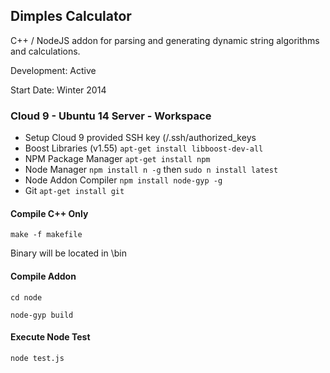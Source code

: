 ## Dimples Calculator
C++ / NodeJS addon for parsing and generating dynamic string algorithms and calculations.

Development: Active 

Start Date: Winter 2014

### Cloud 9 - Ubuntu 14 Server - Workspace
- Setup Cloud 9 provided SSH key (/.ssh/authorized_keys
- Boost Libraries (v1.55) `apt-get install libboost-dev-all`
- NPM Package Manager `apt-get install npm`
- Node Manager `npm install n -g` then `sudo n install latest`
- Node Addon Compiler `npm install node-gyp -g`
- Git `apt-get install git`


#### Compile C++ Only
`make -f makefile`

Binary will be located in \bin

#### Compile Addon
`cd node`

`node-gyp build`

#### Execute Node Test
`node test.js`
